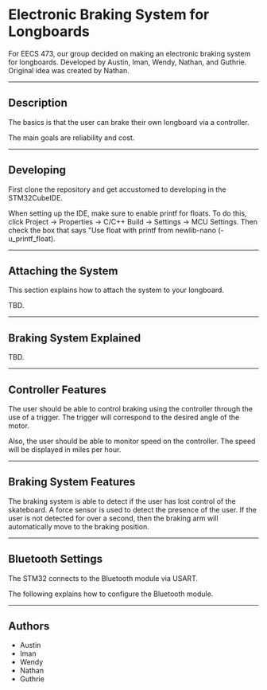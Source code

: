# Electronic Braking System for Longboards

For EECS 473, our group decided on making an electronic braking system for longboards. Developed by Austin, Iman, Wendy, Nathan, and Guthrie. Original idea was created by Nathan.

---

## Description

The basics is that the user can brake their own longboard via a controller.

The main goals are reliability and cost.

---

## Developing

First clone the repository and get accustomed to developing in the STM32CubeIDE.

When setting up the IDE, make sure to enable printf for floats.
To do this, click Project -> Properties -> C/C++ Build -> Settings -> MCU Settings.
Then check the box that says "Use float with printf from newlib-nano (-u_printf_float).

---

## Attaching the System

This section explains how to attach the system to your longboard.

TBD.

---

## Braking System Explained

TBD. 

---

## Controller Features

The user should be able to control braking using the controller through the use of a trigger.
The trigger will correspond to the desired angle of the motor.

Also, the user should be able to monitor speed on the controller.
The speed will be displayed in miles per hour.

---

## Braking System Features

The braking system is able to detect if the user has lost control of the skateboard.
A force sensor is used to detect the presence of the user.
If the user is not detected for over a second, then
the braking arm will automatically move to the braking position.

---

## Bluetooth Settings

The STM32 connects to the Bluetooth module via USART.

The following explains how to configure the Bluetooth module.

---

## Authors

- Austin
- Iman
- Wendy
- Nathan
- Guthrie

